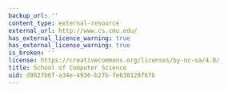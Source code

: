 ```yaml
---
backup_url: ''
content_type: external-resource
external_url: http://www.cs.cmu.edu/
has_external_licence_warning: true
has_external_license_warning: true
is_broken: ''
license: https://creativecommons.org/licenses/by-nc-sa/4.0/
title: School of Computer Science
uid: d9827b6f-a34e-4936-b27b-fe638128f67b
---
```

